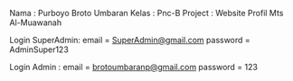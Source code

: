 Nama : Purboyo Broto Umbaran
Kelas : Pnc-B
Project : Website Profil Mts Al-Muawanah

Login SuperAdmin:
email = SuperAdmin@gmail.com
password = AdminSuper123

Login Admin :
email = brotoumbaranp@gmail.com
password = 123
